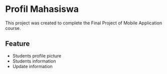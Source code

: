 # Profil Mahasiswa

This project was created to complete the Final Project of Mobile Application course.

## Feature
* Students profile picture
* Students information
* Update information
